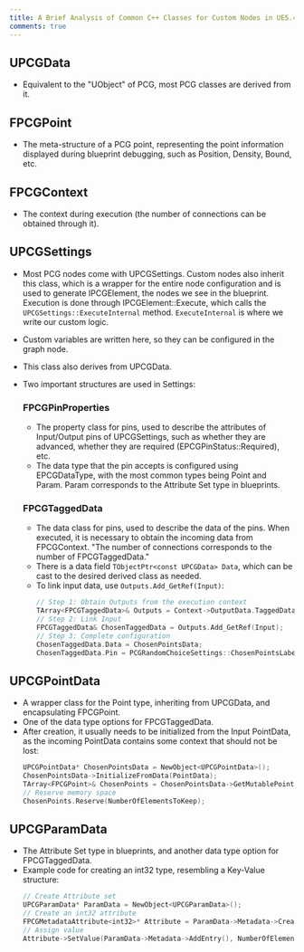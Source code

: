 ```yaml
---
title: A Brief Analysis of Common C++ Classes for Custom Nodes in UE5.4 PCG
comments: true
---
```


## **UPCGData**
- Equivalent to the "UObject" of PCG, most PCG classes are derived from it.

## **FPCGPoint**
- The meta-structure of a PCG point, representing the point information displayed during blueprint debugging, such as Position, Density, Bound, etc.

## **FPCGContext**
- The context during execution (the number of connections can be obtained through it).

## **UPCGSettings**
- Most PCG nodes come with UPCGSettings. Custom nodes also inherit this class, which is a wrapper for the entire node configuration and is used to generate IPCGElement, the nodes we see in the blueprint. Execution is done through IPCGElement::Execute, which calls the `UPCGSettings::ExecuteInternal` method. `ExecuteInternal` is where we write our custom logic.
- Custom variables are written here, so they can be configured in the graph node.
- This class also derives from UPCGData.
- Two important structures are used in Settings:

    ### **FPCGPinProperties**
    - The property class for pins, used to describe the attributes of Input/Output pins of UPCGSettings, such as whether they are advanced, whether they are required (EPCGPinStatus::Required), etc.
    - The data type that the pin accepts is configured using EPCGDataType, with the most common types being Point and Param. Param corresponds to the Attribute Set type in blueprints.
    
    ### **FPCGTaggedData**
    - The data class for pins, used to describe the data of the pins. When executed, it is necessary to obtain the incoming data from FPCGContext. "The number of connections corresponds to the number of FPCGTaggedData."
    - There is a data field `TObjectPtr<const UPCGData> Data`, which can be cast to the desired derived class as needed.
    - To link input data, use `Outputs.Add_GetRef(Input)`:
        ```cpp
        // Step 1: Obtain Outputs from the execution context
        TArray<FPCGTaggedData>& Outputs = Context->OutputData.TaggedData;
        // Step 2: Link Input
        FPCGTaggedData& ChosenTaggedData = Outputs.Add_GetRef(Input);
        // Step 3: Complete configuration
        ChosenTaggedData.Data = ChosenPointsData;
        ChosenTaggedData.Pin = PCGRandomChoiceSettings::ChosenPointsLabel;
        ```

## **UPCGPointData**
- A wrapper class for the Point type, inheriting from UPCGData, and encapsulating FPCGPoint.
- One of the data type options for FPCGTaggedData.
- After creation, it usually needs to be initialized from the Input PointData, as the incoming PointData contains some context that should not be lost:
    ```cpp
    UPCGPointData* ChosenPointsData = NewObject<UPCGPointData>();
    ChosenPointsData->InitializeFromData(PointData);
    TArray<FPCGPoint>& ChosenPoints = ChosenPointsData->GetMutablePoints();
    // Reserve memory space
    ChosenPoints.Reserve(NumberOfElementsToKeep);
    ```

## **UPCGParamData**
- The Attribute Set type in blueprints, and another data type option for FPCGTaggedData.
- Example code for creating an int32 type, resembling a Key-Value structure:
    ```cpp
    // Create Attribute set
    UPCGParamData* ParamData = NewObject<UPCGParamData>();
    // Create an int32 attribute
    FPCGMetadataAttribute<int32>* Attribute = ParamData->Metadata->CreateAttribute<int32>(TEXT("ChosenPointsNum"), NumberOfElementsToKeep, true, true);
    // Assign value
    Attribute->SetValue(ParamData->Metadata->AddEntry(), NumberOfElementsToKeep);
    ```